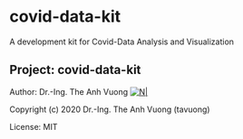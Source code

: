 # covid-data-kit

A development kit for Covid-Data Analysis and Visualization

Project: covid-data-kit
----
Author: Dr.-Ing. The Anh Vuong [![N|](https://vuongblog.files.wordpress.com/2020/05/vuong_thumb.png)](https://vuongblog.wordpress.com)

Copyright (c) 2020 Dr.-Ing. The Anh Vuong (tavuong)

License: MIT 

